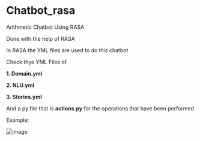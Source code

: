 # Chatbot_rasa
Arithmetic Chatbot Using RASA

Done with the help of RASA 

In RASA the YML files are used to do this chatbot

Check thye YML Files of

**1. Domain.yml**

**2. NLU.yml**
  
**3. Stories.yml**
    
And a py file that is **actions.py** for the operations that have been performed


Example:

![image](https://user-images.githubusercontent.com/81456744/221863829-ef37b384-15ce-4dbf-896e-d2b70706a059.png)

